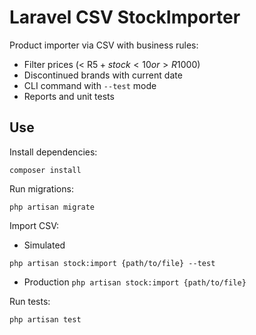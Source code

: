 
# Laravel CSV StockImporter

Product importer via CSV with business rules:
- Filter prices (< R$5+stock<10 or >R$1000)
- Discontinued brands with current date
- CLI command with `--test` mode
- Reports and unit tests

## Use
Install dependencies:

```composer install```

Run migrations:

```php artisan migrate```

Import CSV:

- Simulated

```php artisan stock:import {path/to/file} --test```

- Production 
```php artisan stock:import {path/to/file}```

Run tests:

```php artisan test```
